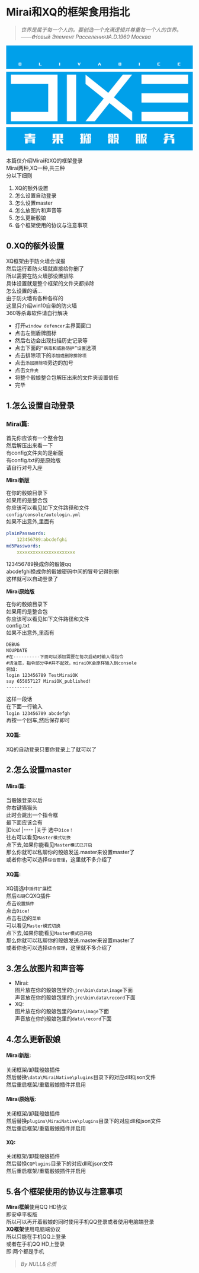 # Mirai和XQ的框架食用指北

> *世界是属于每一个人的。要创造一个充满逻辑并尊重每一个人的世界。*    
> *——《Новый Элемент Расселения》A.D.1960 Москва*

![DIXE(OLIVADICE)](_static/DIXE_OLIVADICE.jpg)

本篇仅介绍Mirai和XQ的框架登录  
Mirai两种,XQ一种,共三种  
分以下细则  
1. XQ的额外设置
2. 怎么设置自动登录
3. 怎么设置master
4. 怎么放图片和声音等
5. 怎么更新骰娘
6. 各个框架使用的协议与注意事项

## 0.**XQ的额外设置**
XQ框架由于防火墙会误报  
然后运行着防火墙就直接给你删了  
所以需要在防火墙那设置排除  
具体设置就是整个框架的文件夹都排除  
怎么设置的话...  
由于防火墙有各种各样的  
这里只介绍win10自带的防火墙  
360等杀毒软件请自行解决  
 - 打开`window defencer`主界面窗口  
 - 点击左侧盾牌图标  
 - 然后右边会出现扫描历史记录等  
 - 点击下面的`“病毒和威胁防护”设置`选项  
 - 点击排除项下的`添加或删除排除项`  
 - 点击`添加排除项`旁边的加号  
 - 点击`文件夹`  
 - 将整个骰娘整合包解压出来的文件夹设置信任  
 - 完毕  
 
## 1.**怎么设置自动登录**  
### Mirai篇:  
首先你应该有一个整合包  
然后解压出来看一下  
有config文件夹的是新版  
有config.txt的是原始版  
请自行对号入座  

**Mirai新版**  

在你的骰娘目录下  
如果用的是整合包  
你应该可以看见如下文件路径和文件  
`config/console/autologin.yml`  
如果不出意外,里面有  

```yaml
plainPasswords:  
    123456789:abcdefghi  
md5Passwords:  
    xxxxxxxxxxxxxxxxxxxxxx  
```

123456789换成你的骰娘qq  
abcdefghi换成你的骰娘密码中间的冒号记得别删  
这样就可以自动登录了  

**Mirai原始版**  

在你的骰娘目录下  
如果用的是整合包  
你应该可以看见如下文件路径和文件  
config.txt  
如果不出意外,里面有  

```log
DEBUG
NOUPDATE
#在----------下面可以添加需要在每次启动时输入得指令
#请注意，指令部分中#并不起效，miraiOK会原样输入到console
例如:
login 123456789 TestMiraiOK
say 655057127 MiraiOK_published!
----------
```  

这样一段话  
在下面一行输入  
`login 123456789 abcdefgh`  
再按一个回车,然后保存即可  

#### XQ篇:  
XQ的自动登录只要你登录上了就可以了  
## 2.**怎么设置master**
#### Mirai篇:
当骰娘登录以后  
你右键猫猫头  
此时会跳出一个指令框  
最下面应该会有  
|Dice!
|----
|关于
选中`Dice！`  
往右可以看见`Master模式切换`  
点下去,如果你能看见`Master模式已开启`  
那么你就可以私聊你的骰娘发送.master来设置master了  
或者你也可以选择`综合管理`，这里就不多介绍了  
#### XQ篇:
XQ请选中`插件扩展`栏  
然后`右键`CQXQ插件  
点击`设置插件`  
点击`Dice!`  
点击右边的`菜单`  
可以看见`Master模式切换`  
点下去,如果你能看见`Master模式已开启`  
那么你就可以私聊你的骰娘发送.master来设置master了  
或者你也可以选择`综合管理`，这里就不多介绍了  
## 3.**怎么放图片和声音等**
- Mirai:  
图片放在你的骰娘包里的`\jre\bin\data\image`下面  
声音放在你的骰娘包里的`\jre\bin\data\record`下面  
- XQ:  
图片放在你的骰娘包里的`data\image`下面  
声音放在你的骰娘包里的`data\record`下面  

## 4.**怎么更新骰娘**
#### Mirai新版:
关闭框架/卸载骰娘插件  
然后替换`\data\MiraiNative\plugins`目录下的对应dll和json文件  
然后重启框架/重载骰娘插件并启用  
#### Mirai原始版:
关闭框架/卸载骰娘插件  
然后替换`plugins\MiraiNative\plugins`目录下的对应dll和json文件  
然后重启框架/重载骰娘插件并启用  
#### XQ:
关闭框架/卸载骰娘插件  
然后替换`CQPlugins`目录下的对应dll和json文件  
然后重启框架/重载骰娘插件并启用  
## 5.**各个框架使用的协议与注意事项**
**Mirai框架**使用QQ HD协议  
即安卓平板版  
所以可以再开着骰娘的同时使用手机QQ登录或者使用电脑端登录  
**XQ框架**使用电脑端协议  
所以只能在手机QQ上登录  
或者在手机QQ HD上登录  
即:两个都是手机  

> *By NULL&仑质*